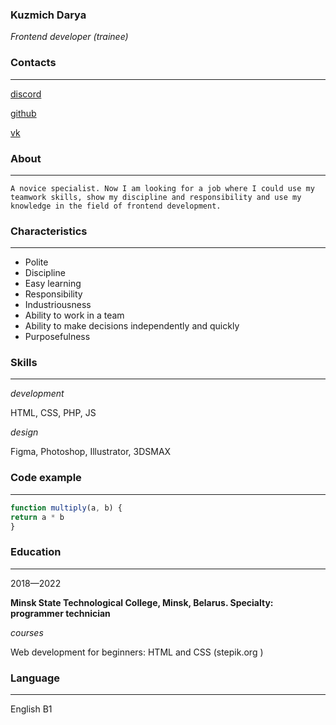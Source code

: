### Kuzmich Darya 
*Frontend developer (trainee)*


### Contacts
****
[discord](https://discord.com/channels/@me)


[github](https://github.com/dashakuzmich)


[vk](https://vk.com/bubuubuub)


### About
****
``A novice specialist. Now I am looking for a job where I could use my teamwork skills, show my discipline and responsibility and use my knowledge in the field of frontend development.``


### Characteristics
****
- Polite
- Discipline
- Easy learning
- Responsibility
- Industriousness
- Ability to work in a team
- Ability to make decisions independently and quickly
- Purposefulness


### Skills
****


*development*


HTML, CSS, PHP, JS


*design*


Figma, Photoshop, Illustrator, 3DSMAX


### Code example
****
```javascript
function multiply(a, b) {
return a * b
}
```
### Education
****
2018—2022


__Minsk State Technological College, Minsk, Belarus. Specialty: programmer technician__


*courses*


Web development for beginners: HTML and CSS (stepik.org )


### Language
****
English B1
